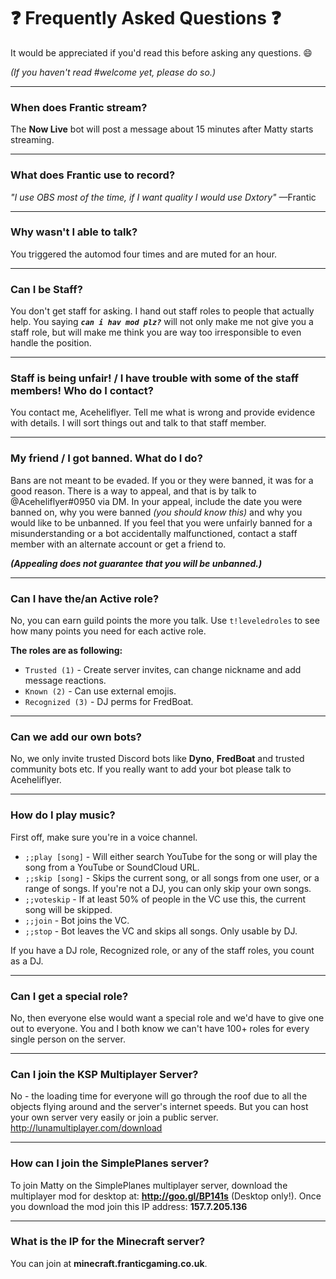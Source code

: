 # :question: Frequently Asked Questions :question:

It would be appreciated if you'd read this before asking any questions. :smile:

*(If you haven't read #welcome yet, please do so.)*

---
### When does Frantic stream?
The **Now Live** bot will post a message about 15 minutes after Matty starts streaming.

---
### What does Frantic use to record?
*"I use OBS most of the time, if I want quality I would use Dxtory"* —Frantic

---
### Why wasn't I able to talk?
You triggered the automod four times and are muted for an hour.

---
### Can I be Staff?
You don't get staff for asking. I hand out staff roles to people that actually help. You saying ***`can i hav mod plz?`*** will not only make me not give you a staff role, but will make me think you are way too irresponsible to even handle the position.

---
### Staff is being unfair! / I have trouble with some of the staff members! Who do I contact?
You contact me, Aceheliflyer. Tell me what is wrong and provide evidence with details. I will sort things out and talk to that staff member.

---
### My friend / I got banned. What do I do?
Bans are not meant to be evaded. If you or they were banned, it was for a good reason. There is a way to appeal, and that is by talk to @Aceheliflyer#0950 via DM. In your appeal, include the date you were banned on, why you were banned *(you should know this)* and why you would like to be unbanned. If you feel that you were unfairly banned for a misunderstanding or a bot accidentally malfunctioned, contact a staff member with an alternate account or get a friend to.

***(Appealing does not guarantee that you will be unbanned.)***

---
### Can I have the/an Active role?
No, you can earn guild points the more you talk. Use `t!leveledroles` to see how many points you need for each active role.

**The roles are as following:**
- `Trusted (1)` - Create server invites, can change nickname and add message reactions.
- `Known (2)` - Can use external emojis.
- `Recognized (3)` - DJ perms for FredBoat.

---
### Can we add our own bots?
No, we only invite trusted Discord bots like **Dyno**, **FredBoat** and trusted community bots etc. If you really want to add your bot please talk to Aceheliflyer.

---
### How do I play music?
First off, make sure you're in a voice channel.
- `;;play [song]` - Will either search YouTube for the song or will play the song from a YouTube or SoundCloud URL.
- `;;skip [song]` - Skips the current song, or all songs from one user, or a range of songs. If you're not a DJ, you can only skip your own songs.
- `;;voteskip` - If at least 50% of people in the VC use this, the current song will be skipped.
- `;;join` - Bot joins the VC.
- `;;stop` - Bot leaves the VC and skips all songs. Only usable by DJ.

If you have a DJ role, Recognized role, or any of the staff roles, you count as a DJ.

---
### Can I get a special role?
No, then everyone else would want a special role and we'd have to give one out to everyone. You and I both know we can't have 100+ roles for every single person on the server.

---
### Can I join the KSP Multiplayer Server?
No - the loading time for everyone will go through the roof due to all the objects flying around and the server's internet speeds. But you can host your own server very easily or join a public server. http://lunamultiplayer.com/download

---
### How can I join the SimplePlanes server?
To join Matty on the SimplePlanes multiplayer server, download the multiplayer mod for desktop at: **<http://goo.gl/BP141s>** (Desktop only!). Once you download the mod join this IP address: **157.7.205.136**

---
### What is the IP for the Minecraft server?
You can join at **minecraft.franticgaming.co.uk**.
